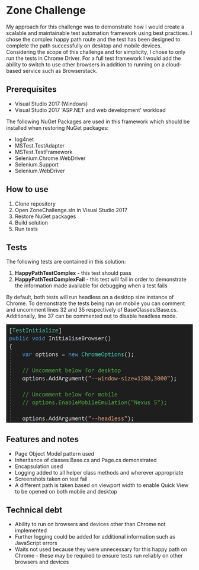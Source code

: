 # Zone Challenge
My approach for this challenge was to demonstrate how I would create a scalable and maintainable test automation framework using best practices. I chose the complex happy path route and the test has been designed to complete the path successfully on desktop and mobile devices. Considering the scope of this challenge and for simplicity, I chose to only run the tests in Chrome Driver. For a full test framework I would add the ability to switch to use other browsers in addition to running on a cloud-based service such as Browserstack.

## Prerequisites
- Visual Studio 2017 (Windows)
- Visual Studio 2017 'ASP.NET and web development' workload

The following NuGet Packages are used in this framework which should be installed when restoring NuGet packages:
- log4net
- MSTest.TestAdapter
- MSTest.TestFramework
- Selenium.Chrome.WebDriver
- Selenium.Support
- Selenium.WebDriver

## How to use
1. Clone repository
2. Open ZoneChallenge.sln in Visual Studio 2017
3. Restore NuGet packages
4. Build solution
5. Run tests

## Tests
The following tests are contained in this solution:
1. **HappyPathTestComplex** - this test should pass
2. **HappyPathTestComplexFail** - this test will fail in order to demonstrate the information made available for debugging when a test fails

By default, both tests will run headless on a desktop size instance of Chrome. To demonstrate the tests being run on mobile you can comment and uncomment lines 32 and 35 respectively of BaseClasses/Base.cs. Additionally, line 37 can be commented out to disable headless mode.

![Test configuration](img/testConfig.png?raw=true "Test configuration")

## Features and notes
- Page Object Model pattern used
- Inheritance of classes Base.cs and Page.cs demonstrated
- Encapsulation used
- Logging added to all helper class methods and wherever appropriate
- Screenshots taken on test fail
- A different path is taken based on viewport width to enable Quick View to be opened on both mobile and desktop

## Technical debt
- Ability to run on browsers and devices other than Chrome not implemented
- Further logging could be added for additional information such as JavaScript errors
- Waits not used because they were unnecessary for this happy path on Chrome - these may be required to ensure tests run reliably on other browsers and devices
